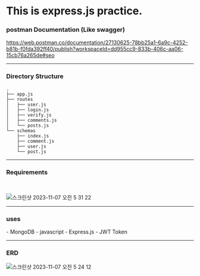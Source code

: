 <h1>This is express.js practice.</h1>

<h3>postman Documentation (Like swagger)</h3>

https://web.postman.co/documentation/27130625-78bb25a1-6a9c-4252-b81b-f0fda392ff40/publish?workspaceId=dd955cc9-833b-406c-aa06-15cb76a265de#seo


---

<h3>Directory Structure</h3>

```
.
├── app.js
├── routes
│   ├── user.js
│   ├── login.js
│   ├── verify.js
│   ├── comments.js
│   └── posts.js
└── schemas
    ├── index.js
    ├── comment.js
    ├── user.js
    └── post.js
```
---

<h3>Requirements</h3>
<br>

![스크린샷 2023-11-07 오전 5 31 22](https://github.com/Hojip-Kim/week13_Express/assets/101489057/6c631f4a-8d5b-4066-80ff-99f55c103344)

---

<h3>uses</h3>
- MongoDB
- javascript
- Express.js
- JWT Token

---

<h3>ERD</h3>


![스크린샷 2023-11-07 오전 5 24 12](https://github.com/Hojip-Kim/week13_Express/assets/101489057/29fea3b8-671f-4a4d-abaf-71a7eaeb13f8)

